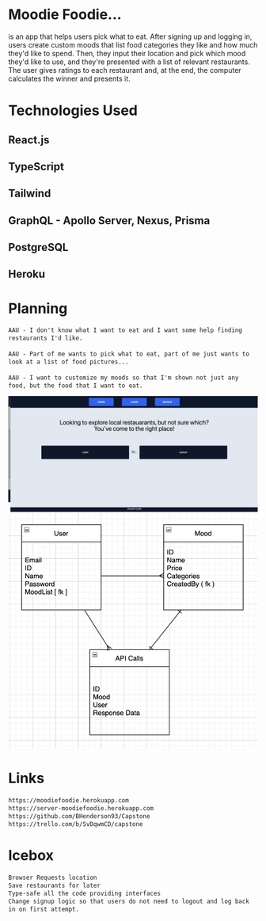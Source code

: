 # Moodie Foodie...
is an app that helps users pick what to eat. After signing up and logging in, users create custom moods that list food categories they like and how much they'd like to spend. Then, they input their location and pick which mood they'd like to use, and they're presented with a list of relevant restaurants. The user gives ratings to each restaurant and, at the end, the computer calculates the winner and presents it.


# Technologies Used
## React.js
## TypeScript
## Tailwind
## GraphQL - Apollo Server, Nexus, Prisma
## PostgreSQL
## Heroku

# Planning
    AAU - I don't know what I want to eat and I want some help finding restaurants I'd like.
    
    AAU - Part of me wants to pick what to eat, part of me just wants to look at a list of food pictures...

    AAU - I want to customize my moods so that I'm shown not just any food, but the food that I want to eat.

![](./Assets/land.png)
![](./Assets/erd.png)

# Links
    https://moodiefoodie.herokuapp.com
    https://server-moodiefoodie.herokuapp.com
    https://github.com/BHenderson93/Capstone
    https://trello.com/b/SvDqwmCD/capstone

# Icebox
    Browser Requests location
    Save restaurants for later
    Type-safe all the code providing interfaces
    Change signup logic so that users do not need to logout and log back in on first attempt.
